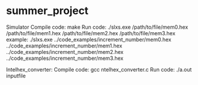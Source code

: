 # summer_project


Simulator
Compile code:
  make
Run code:
  ./slxs.exe /path/to/file/mem0.hex  /path/to/file/mem1.hex /path/to/file/mem2.hex /path/to/file/mem3.hex
  example:
  ./slxs.exe ../code_examples/increment_number/mem0.hex ../code_examples/increment_number/mem1.hex ../code_examples/increment_number/mem2.hex ../code_examples/increment_number/mem3.hex

Intelhex_converter:
Compile code:
  gcc ntelhex_converter.c
Run code:
  ./a.out inputfile
